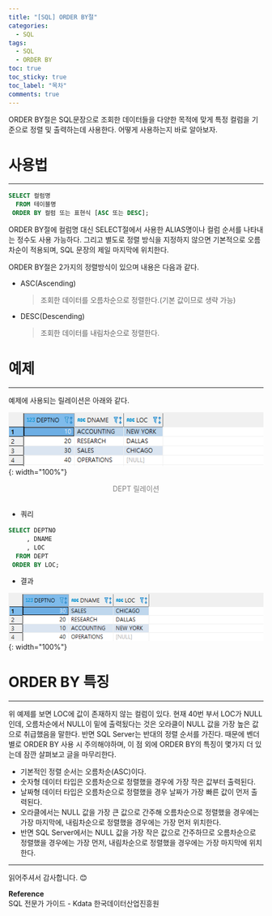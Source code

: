 ```yaml
---
title: "[SQL] ORDER BY절"
categories:
  - SQL
tags:
  - SQL
  - ORDER BY
toc: true
toc_sticky: true
toc_label: "목차"
comments: true
---
```


ORDER BY절은 SQL문장으로 조회한 데이터들을 다양한 목적에 맞게 특정 컬럼을 기준으로 정렬 및 출력하는데 사용한다. 어떻게 사용하는지 바로 알아보자.

# 사용법
---
```sql
SELECT 컬럼명
  FROM 테이블명
 ORDER BY 컬럼 또는 표현식 [ASC 또는 DESC];
```

ORDER BY절에 컬럼명 대신 SELECT절에서 사용한 ALIAS명이나 컬럼 순서를 나타내는 정수도 사용 가능하다. 그리고 별도로 정렬 방식을 지정하지 않으면 기본적으로 오름차순이 적용되며, SQL 문장의 제일 마지막에 위치한다.

ORDER BY절은 2가지의 정렬방식이 있으며 내용은 다음과 같다.
- ASC(Ascending)
  >조회한 데이터를 오름차순으로 정렬한다.(기본 값이므로 생략 가능)
- DESC(Descending)
  >조회한 데이터를 내림차순으로 정렬한다.

# 예제
---
예제에 사용되는 릴레이션은 아래와 같다.

![DEPT 릴레이션](/assets/img/posts/20221004/dept-relation.png "DEPT 릴레이션"){: width="100%"}
<div style="color: gray; text-align: center; margin-bottom: 30px;">DEPT 릴레이션</div>

- 쿼리

```sql
SELECT DEPTNO
     , DNAME
     , LOC
  FROM DEPT
 ORDER BY LOC;
```

- 결과

![ORDER BY절 예제](/assets/img/posts/20221013/query-example.png "ORDER BY절 예제"){: width="100%"}

# ORDER BY 특징
---
위 예제를 보면 LOC에 값이 존재하지 않는 컬럼이 있다. 현재 40번 부서 LOC가 NULL인데, 오름차순에서 NULL이 밑에 출력됬다는 것은 오라클이 NULL 값을 가장 높은 값으로 취급했음을 말한다. 반면 SQL Server는 반대의 정렬 순서를 가진다. 때문에 벤더별로 ORDER BY 사용 시 주의해야하며, 이 점 외에 ORDER BY의 특징이 몇가지 더 있는데 잠깐 살펴보고 글을 마무리한다.
- 기본적인 정렬 순서는 오름차순(ASC)이다.
- 숫자형 데이터 타입은 오름차순으로 정렬했을 경우에 가장 작은 값부터 출력된다.
- 날짜형 데이터 타입은 오름차순으로 정렬했을 경우 날짜가 가장 빠른 값이 먼저 출력된다.
- 오라클에서는 NULL 값을 가장 큰 값으로 간주해 오름차순으로 정렬했을 경우에는 가장 마지막에, 내림차순으로 정렬했을 경우에는 가장 먼저 위치한다.
- 반면 SQL Server에서는 NULL 값을 가장 작은 값으로 간주하므로 오름차순으로 정렬했을 경우에는 가장 먼저, 내림차순으로 정렬했을 경우에는 가장 마지막에 위치한다.

---

읽어주셔서 감사합니다. 😊 

__Reference__  
SQL 전문가 가이드 - Kdata 한국데이터산업진흥원  